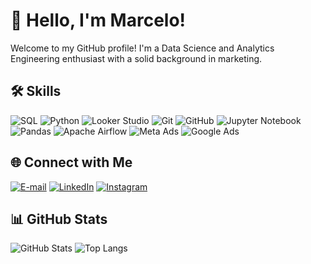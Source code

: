 # 👋 Hello, I'm Marcelo!

Welcome to my GitHub profile! I'm a Data Science and Analytics Engineering enthusiast with a solid background in marketing.

## 🛠️ Skills

![SQL](https://img.shields.io/badge/SQL-3178C6?logo=sql&logoColor=white)
![Python](https://img.shields.io/badge/Python-3776AB?logo=python&logoColor=white)
![Looker Studio](https://img.shields.io/badge/Looker%20Studio-4285F4?logo=google&logoColor=white)
![Git](https://img.shields.io/badge/Git-F05032?logo=git&logoColor=white)
![GitHub](https://img.shields.io/badge/GitHub-181717?logo=github&logoColor=white)
![Jupyter Notebook](https://img.shields.io/badge/Jupyter-FA0F00?logo=jupyter&logoColor=white)
![Pandas](https://img.shields.io/badge/Pandas-150458?logo=pandas&logoColor=white)
![Apache Airflow](https://img.shields.io/badge/Apache%20Airflow-017CEE?logo=apache-airflow&logoColor=white)
![Meta Ads](https://img.shields.io/badge/Meta%20Ads-1877F2?logo=facebook&logoColor=white)
![Google Ads](https://img.shields.io/badge/Google%20Ads-4285F4?logo=google-ads&logoColor=white)

## 🌐 Connect with Me

[![E-mail](https://img.shields.io/badge/-Email-000?style=for-the-badge&logo=microsoft-outlook&logoColor=E94D5F)](mailto:marcelosouza@outlook.com)
[![LinkedIn](https://img.shields.io/badge/-LinkedIn-000?style=for-the-badge&logo=linkedin&logoColor=30A3DC)](https://www.linkedin.com/in/iceloh/)
[![Instagram](https://img.shields.io/badge/-Instagram-E4405F?style=for-the-badge&logo=instagram&logoColor=white)](https://www.instagram.com/celohsouza/)

## 📊 GitHub Stats
![GitHub Stats](https://github-readme-stats.vercel.app/api?username=iceloh&show_icons=true&theme=radical)
![Top Langs](https://github-readme-stats.vercel.app/api/top-langs/?username=iceloh&layout=compact&bg_color=000&border_color=30A3DC&title_color=E94D5F&text_color=FFF)
